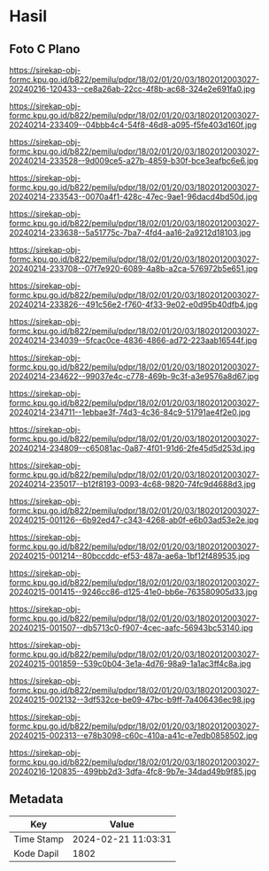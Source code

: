 # Hasil

## Foto C Plano

https://sirekap-obj-formc.kpu.go.id/b822/pemilu/pdpr/18/02/01/20/03/1802012003027-20240216-120433--ce8a26ab-22cc-4f8b-ac68-324e2e691fa0.jpg

https://sirekap-obj-formc.kpu.go.id/b822/pemilu/pdpr/18/02/01/20/03/1802012003027-20240214-233409--04bbb4c4-54f8-46d8-a095-f5fe403d160f.jpg

https://sirekap-obj-formc.kpu.go.id/b822/pemilu/pdpr/18/02/01/20/03/1802012003027-20240214-233528--9d009ce5-a27b-4859-b30f-bce3eafbc6e6.jpg

https://sirekap-obj-formc.kpu.go.id/b822/pemilu/pdpr/18/02/01/20/03/1802012003027-20240214-233543--0070a4f1-428c-47ec-9ae1-96dacd4bd50d.jpg

https://sirekap-obj-formc.kpu.go.id/b822/pemilu/pdpr/18/02/01/20/03/1802012003027-20240214-233638--5a51775c-7ba7-4fd4-aa16-2a9212d18103.jpg

https://sirekap-obj-formc.kpu.go.id/b822/pemilu/pdpr/18/02/01/20/03/1802012003027-20240214-233708--07f7e920-6089-4a8b-a2ca-576972b5e651.jpg

https://sirekap-obj-formc.kpu.go.id/b822/pemilu/pdpr/18/02/01/20/03/1802012003027-20240214-233826--491c56e2-f760-4f33-9e02-e0d95b40dfb4.jpg

https://sirekap-obj-formc.kpu.go.id/b822/pemilu/pdpr/18/02/01/20/03/1802012003027-20240214-234039--5fcac0ce-4836-4866-ad72-223aab16544f.jpg

https://sirekap-obj-formc.kpu.go.id/b822/pemilu/pdpr/18/02/01/20/03/1802012003027-20240214-234622--99037e4c-c778-469b-9c3f-a3e9576a8d67.jpg

https://sirekap-obj-formc.kpu.go.id/b822/pemilu/pdpr/18/02/01/20/03/1802012003027-20240214-234711--1ebbae3f-74d3-4c36-84c9-51791ae4f2e0.jpg

https://sirekap-obj-formc.kpu.go.id/b822/pemilu/pdpr/18/02/01/20/03/1802012003027-20240214-234809--c65081ac-0a87-4f01-91d6-2fe45d5d253d.jpg

https://sirekap-obj-formc.kpu.go.id/b822/pemilu/pdpr/18/02/01/20/03/1802012003027-20240214-235017--b12f8193-0093-4c68-9820-74fc9d4688d3.jpg

https://sirekap-obj-formc.kpu.go.id/b822/pemilu/pdpr/18/02/01/20/03/1802012003027-20240215-001126--6b92ed47-c343-4268-ab0f-e6b03ad53e2e.jpg

https://sirekap-obj-formc.kpu.go.id/b822/pemilu/pdpr/18/02/01/20/03/1802012003027-20240215-001214--80bccddc-ef53-487a-ae6a-1bf12f489535.jpg

https://sirekap-obj-formc.kpu.go.id/b822/pemilu/pdpr/18/02/01/20/03/1802012003027-20240215-001415--9246cc86-d125-41e0-bb6e-763580905d33.jpg

https://sirekap-obj-formc.kpu.go.id/b822/pemilu/pdpr/18/02/01/20/03/1802012003027-20240215-001507--db5713c0-f907-4cec-aafc-56943bc53140.jpg

https://sirekap-obj-formc.kpu.go.id/b822/pemilu/pdpr/18/02/01/20/03/1802012003027-20240215-001859--539c0b04-3e1a-4d76-98a9-1a1ac3ff4c8a.jpg

https://sirekap-obj-formc.kpu.go.id/b822/pemilu/pdpr/18/02/01/20/03/1802012003027-20240215-002132--3df532ce-be09-47bc-b9ff-7a406436ec98.jpg

https://sirekap-obj-formc.kpu.go.id/b822/pemilu/pdpr/18/02/01/20/03/1802012003027-20240215-002313--e78b3098-c60c-410a-a41c-e7edb0858502.jpg

https://sirekap-obj-formc.kpu.go.id/b822/pemilu/pdpr/18/02/01/20/03/1802012003027-20240216-120835--499bb2d3-3dfa-4fc8-9b7e-34dad49b9f85.jpg


## Metadata

| Key        | Value               |
| ---------- | ------------------- |
| Time Stamp | 2024-02-21 11:03:31 |
| Kode Dapil | 1802                |



